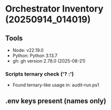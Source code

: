 # Orchestrator Inventory (20250914_014019)

## Tools
- Node: v22.19.0
- Python: Python 3.13.7
- gh: gh version 2.78.0 (2025-08-21)

### Scripts ternary check ('? :')
- Found ternary-like usage in: audit-run.ps1

## .env keys present (names only)
